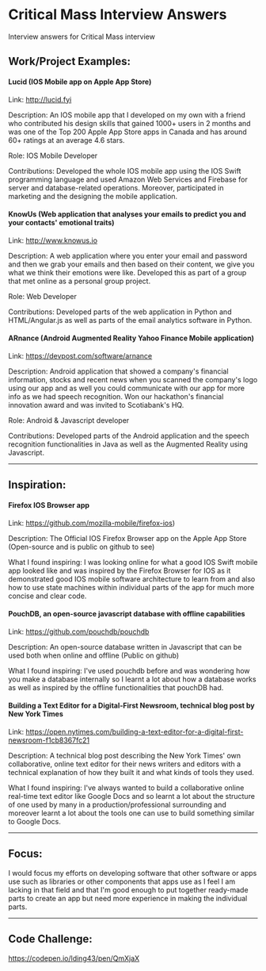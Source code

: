 # Critical Mass Interview Answers
Interview answers for Critical Mass interview

## Work/Project Examples:

#### Lucid (IOS Mobile app on Apple App Store)

Link: http://lucid.fyi

Description: An IOS mobile app that I developed on my own with a friend who contributed his design skills that gained 1000+ users in 2 months and was one of the Top 200 Apple App Store apps in Canada and has around 60+ ratings at an average 4.6 stars. 

Role: IOS Mobile Developer 

Contributions: Developed the whole IOS mobile app using the IOS Swift programming language and used Amazon Web Services and Firebase for server and database-related operations. Moreover, participated in marketing and the designing the mobile application. 

#### KnowUs (Web application that analyses your emails to predict you and your contacts' emotional traits)

Link: http://www.knowus.io 

Description: A web application where you enter your email and password and then we grab your emails and then based on their content, we give you what we think their emotions were like. Developed this as part of a group that met online as a personal group project. 

Role: Web Developer 

Contributions: Developed parts of the web application in Python and HTML/Angular.js as well as parts of the email analytics software in Python. 

#### ARnance (Android Augmented Reality Yahoo Finance Mobile application)

Link: https://devpost.com/software/arnance

Description: Android application that showed a company's financial information, stocks and recent news when you scanned the company's logo using our app and as well you could communicate with our app for more info as we had speech recognition. Won our hackathon's financial innovation award and was invited to Scotiabank's HQ. 

Role: Android & Javascript developer 

Contributions: Developed parts of the Android application and the speech recognition functionalities in Java as well as the Augmented Reality using Javascript. 

***

## Inspiration:

#### Firefox IOS Browser app

Link: https://github.com/mozilla-mobile/firefox-ios) 

Description: The Official IOS Firefox Browser app on the Apple App Store (Open-source and is public on github to see)

What I found inspiring: I was looking online for what a good IOS Swift mobile app looked like and was inspired by the Firefox Browser for IOS as it demonstrated good IOS mobile software architecture to learn from and also how to use state machines within individual parts of the app for much more concise and clear code.

#### PouchDB, an open-source javascript database with offline capabilities 

Link: https://github.com/pouchdb/pouchdb

Description: An open-source database written in Javascript that can be used both when online and offline (Public on github)

What I found inspiring: I've used pouchdb before and was wondering how you make a database internally so I learnt a lot about how a database works as well as inspired by the offline functionalities that pouchDB had.

#### Building a Text Editor for a Digital-First Newsroom, technical blog post by New York Times

Link: https://open.nytimes.com/building-a-text-editor-for-a-digital-first-newsroom-f1cb8367fc21

Description: A technical blog post describing the New York Times' own collaborative, online text editor for their news writers and editors with a technical explanation of how they built it and what kinds of tools they used.

What I found inspiring: I've always wanted to build a collaborative online real-time text editor like Google Docs and so learnt a lot about the structure of one used by many in a production/professional surrounding and moreover learnt a lot about the tools one can use to build something similar to Google Docs.

***

## Focus:

I would focus my efforts on developing software that other software or apps use such as libraries or other components that apps use as I feel I am lacking in that field and that I'm good enough to put together ready-made parts to create an app but need more experience in making the individual parts.

***

## Code Challenge:

https://codepen.io/lding43/pen/QmXjaX

